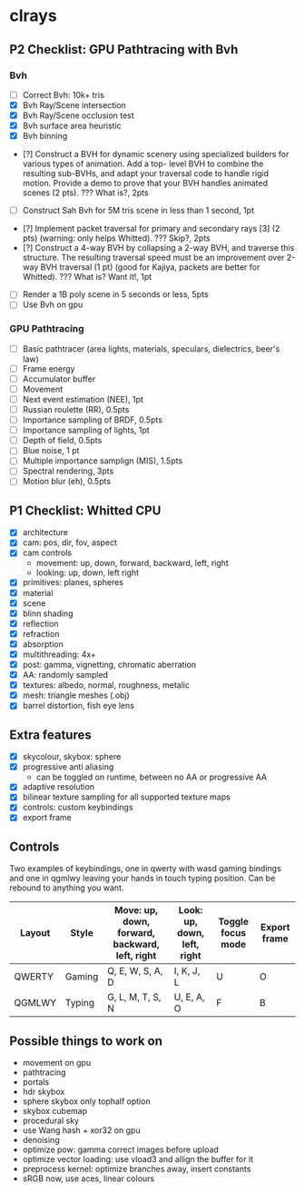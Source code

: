 # clrays

## P2 Checklist: GPU Pathtracing with Bvh
### Bvh
- [ ] Correct Bvh: 10k+ tris
- [x] Bvh Ray/Scene intersection
- [x] Bvh Ray/Scene occlusion test
- [x] Bvh surface area heuristic
- [x] Bvh binning
- [?] Construct a BVH for dynamic scenery using specialized builders for various types of animation. Add a top-
level BVH to combine the resulting sub-BVHs, and adapt your traversal code to handle rigid motion. Provide
a demo to prove that your BVH handles animated scenes (2 pts). ??? What is?, 2pts
- [ ] Construct Sah Bvh for 5M tris scene in less than 1 second, 1pt
- [?] Implement packet traversal for primary and secondary rays [3] (2 pts) (warning: only helps Whitted). ??? Skip?, 2pts
- [?] Construct a 4-way BVH by collapsing a 2-way BVH, and traverse this structure. The resulting traversal speed
must be an improvement over 2-way BVH traversal (1 pt) (good for Kajiya, packets are better for Whitted). ??? What is? Want it!, 1pt
- [ ] Render a 1B poly scene in 5 seconds or less, 5pts
- [ ] Use Bvh on gpu
### GPU Pathtracing
- [ ] Basic pathtracer (area lights, materials, speculars, dielectrics, beer's law)
- [ ] Frame energy
- [ ] Accumulator buffer
- [ ] Movement
- [ ] Next event estimation (NEE), 1pt
- [ ] Russian roulette (RR), 0.5pts
- [ ] Importance sampling of BRDF, 0.5pts
- [ ] Importance sampling of lights, 1pt
- [ ] Depth of field, 0.5pts
- [ ] Blue noise, 1 pt
- [ ] Multiple importance samplign (MIS), 1.5pts
- [ ] Spectral rendering, 3pts
- [ ] Motion blur (eh), 0.5pts

## P1 Checklist: Whitted CPU
- [x] architecture
- [x] cam: pos, dir, fov, aspect
- [x] cam controls
  - movement: up, down, forward, backward, left, right
  - looking: up, down, left right
- [x] primitives: planes, spheres
- [x] material
- [x] scene
- [x] blinn shading
- [x] reflection
- [x] refraction
- [x] absorption
- [x] multithreading: 4x+
- [x] post: gamma, vignetting, chromatic aberration
- [x] AA: randomly sampled
- [x] textures: albedo, normal, roughness, metalic
- [x] mesh: triangle meshes (.obj)
- [x] barrel distortion, fish eye lens

## Extra features
- [x] skycolour, skybox: sphere
- [x] progressive anti aliasing
  - can be toggled on runtime, between no AA or progressive AA
- [x] adaptive resolution
- [x] bilinear texture sampling for all supported texture maps
- [x] controls: custom keybindings
- [x] export frame

## Controls

Two examples of keybindings, one in qwerty with wasd gaming bindings and one in qgmlwy leaving your hands in touch typing position.
Can be rebound to anything you want.

Layout  | Style | Move: up, down, forward, backward, left, right | Look: up, down, left, right | Toggle focus mode | Export frame
--------|-------|------------------------------------------------|-----------------------------|-------------------|---------------
QWERTY  |Gaming | Q, E, W, S, A, D                               | I, K, J, L                  | U                 | O
QGMLWY  |Typing | G, L, M, T, S, N                               | U, E, A, O                  | F                 | B

## Possible things to work on
- movement on gpu
- pathtracing
- portals
- hdr skybox
- sphere skybox only tophalf option
- skybox cubemap
- procedural sky
- use Wang hash + xor32 on gpu
- denoising
- optimize pow: gamma correct images before upload
- optimize vector loading: use vload3 and allign the buffer for it
- preprocess kernel: optimize branches away, insert constants
- sRGB now, use aces, linear colours

